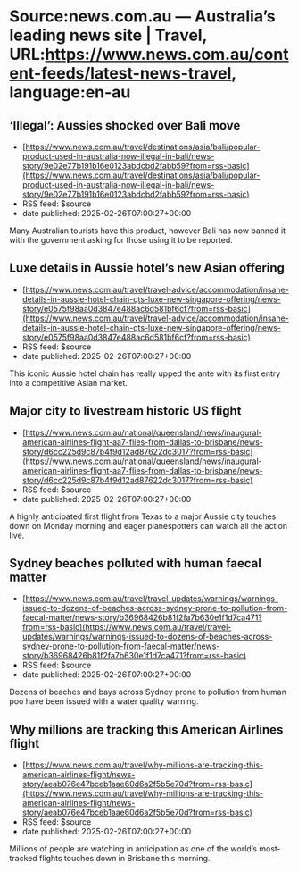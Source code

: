 # Source:news.com.au — Australia’s leading news site | Travel, URL:https://www.news.com.au/content-feeds/latest-news-travel, language:en-au

## ‘Illegal’: Aussies shocked over Bali move
 - [https://www.news.com.au/travel/destinations/asia/bali/popular-product-used-in-australia-now-illegal-in-bali/news-story/9e02e77b191b16e0123abdcbd2fabb59?from=rss-basic](https://www.news.com.au/travel/destinations/asia/bali/popular-product-used-in-australia-now-illegal-in-bali/news-story/9e02e77b191b16e0123abdcbd2fabb59?from=rss-basic)
 - RSS feed: $source
 - date published: 2025-02-26T07:00:27+00:00

Many Australian tourists have this product, however Bali has now banned it with the government asking for those using it to be reported.

## Luxe details in Aussie hotel’s new Asian offering
 - [https://www.news.com.au/travel/travel-advice/accommodation/insane-details-in-aussie-hotel-chain-qts-luxe-new-singapore-offering/news-story/e0575f98aa0d3847e488ac6d581bf6cf?from=rss-basic](https://www.news.com.au/travel/travel-advice/accommodation/insane-details-in-aussie-hotel-chain-qts-luxe-new-singapore-offering/news-story/e0575f98aa0d3847e488ac6d581bf6cf?from=rss-basic)
 - RSS feed: $source
 - date published: 2025-02-26T07:00:27+00:00

This iconic Aussie hotel chain has really upped the ante with its first entry into a competitive Asian market.

## Major city to livestream historic US flight
 - [https://www.news.com.au/national/queensland/news/inaugural-american-airlines-flight-aa7-flies-from-dallas-to-brisbane/news-story/d6cc225d9c87b4f9d12ad87622dc3017?from=rss-basic](https://www.news.com.au/national/queensland/news/inaugural-american-airlines-flight-aa7-flies-from-dallas-to-brisbane/news-story/d6cc225d9c87b4f9d12ad87622dc3017?from=rss-basic)
 - RSS feed: $source
 - date published: 2025-02-26T07:00:27+00:00

A highly anticipated first flight from Texas to a major Aussie city touches down on Monday morning and eager planespotters can watch all the action live.

## Sydney beaches polluted with human faecal matter
 - [https://www.news.com.au/travel/travel-updates/warnings/warnings-issued-to-dozens-of-beaches-across-sydney-prone-to-pollution-from-faecal-matter/news-story/b36968426b81f2fa7b630e1f1d7ca471?from=rss-basic](https://www.news.com.au/travel/travel-updates/warnings/warnings-issued-to-dozens-of-beaches-across-sydney-prone-to-pollution-from-faecal-matter/news-story/b36968426b81f2fa7b630e1f1d7ca471?from=rss-basic)
 - RSS feed: $source
 - date published: 2025-02-26T07:00:27+00:00

Dozens of beaches and bays across Sydney prone to pollution from human poo have been issued with a water quality warning.

## Why millions are tracking this American Airlines flight
 - [https://www.news.com.au/travel/why-millions-are-tracking-this-american-airlines-flight/news-story/aeab076e47bceb1aae60d6a2f5b5e70d?from=rss-basic](https://www.news.com.au/travel/why-millions-are-tracking-this-american-airlines-flight/news-story/aeab076e47bceb1aae60d6a2f5b5e70d?from=rss-basic)
 - RSS feed: $source
 - date published: 2025-02-26T07:00:27+00:00

Millions of people are watching in anticipation as one of the world’s most-tracked flights touches down in Brisbane this morning.

